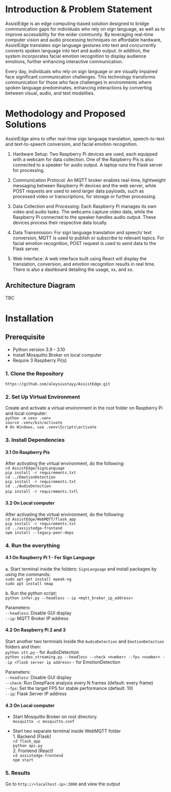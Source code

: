 
# Introduction & Problem Statement
AssistEdge is an edge computing-based solution designed to bridge communication gaps for individuals who rely on sign language, as well as to improve accessibility for the wider community. By leveraging real-time computer vision and audio processing techniques on affordable hardware, AssistEdge translates sign language gestures into text and concurrently converts spoken language into text and audio output. In addition, the system incorporates facial emotion recognition to display audience emotions, further enhancing interactive communication. 

Every day, individuals who rely on sign language or are visually impaired face significant communication challenges. This technology transforms communication for those who face challenges in environments where spoken language predominates, enhancing interactions by converting between visual, audio, and text modalities.

# Methodology and Proposed Solutions
AssistEdge aims to offer real-time sign language translation, speech-to-text and text-to-speech conversion, and facial emotion recognition.

1. Hardware Setup: Two Raspberry Pi devices are used, each equipped with a webcam for data collection. One of the Raspberry Pis is also connected to a speaker for audio output. A laptop runs the Flask server for processing.

2. Communication Protocol: An MQTT broker enables real-time, lightweight messaging between Raspberry Pi devices and the web server, while POST requests are used to send larger data payloads, such as processed video or transcriptions, for storage or further processing.

3. Data Collection and Processing: Each Raspberry Pi manages its own video and audio tasks. The webcams capture video data, while the Raspberry Pi connected to the speaker handles audio output. These devices process their respective data locally.

4. Data Transmission: For sign language translation and speech/ text conversion, MQTT is used to publish or subscribe to relevant topics. For facial emotion recognition, POST request is used to send data to the Flask server.

5. Web Interface: A web interface built using React will display the translation, conversion, and emotion recognition results in real time. There is also a dashboard detailing the usage, xx, and xx. 

## Architecture Diagram
TBC

# Installation
## Prerequisite
- Python version 3.9 - 3.10
- Install Mosquitto Broker on local computer
- Require 3 Raspberry Pi(s)

### 1. Clone the Repository
`https://github.com/aloysiustayy/AssistEdge.git`

### 2. Set Up Virtual Environment
Create and activate a virtual environment in the root folder on Raspberry Pi and local computer:\
`python -m venv .venv`\
`source .venv/bin/activate`   
`# On Windows, use .venv\Scripts\activate`

### 3. Install Dependencies
#### 3.1 On Raspberry Pis
After activating the virtual environment, do the following:\
`cd AssistEdge/SignLanguage`\
`pip install -r requirements.txt`\
`cd ../EmotionDetection`\
`pip install -r requirements.txt`\
`cd ../AudioDetection`\
`pip install -r requirements.txt`\

#### 3.2 On Local computer
After activating the virtual environment, do the following:\
`cd AssistEdge/WebMQTT/flask_app`\
`pip install -r requirements.txt`\
`cd ../assistedge-frontend`\
`npm install --legacy-peer-deps`

### 4. Run the everything
#### 4.1 On Raspberry Pi 1 - For Sign Language
a. Start terminal inside the folders: `SignLanguage` and install packages by using the commands:\
`sudo apt-get install epeak-ng`\
`sudo apt install nmap`

b. Run the python script: \
`python infer.py --headless --ip <mqtt_broker_ip_address>`

Parameters:\
`--headless`: Disable GUI display\
`--ip`: MQTT Broker IP address

#### 4.2 On Raspberry Pi 2 and 3
Start another two termnials inside the `AudioDetection` and `EmotionDetection` folders and then:\
`python stt.py` - for AudioDetection\
`python video_streaming.py --headless --check <number> --fps <number> --ip <flask server ip address>` - for EmotionDetection

Parameters:\
`--headless`: Disable GUI display\
`--check`: Run DeepFace analysis every N frames (default: every frame)\
`--fps`: Set the target FPS for stable performance (default: 10)\
`--ip`: Flask Server IP address

#### 4.3 On Local computer
- Start Mosquitto Broker on root directory.\
    `mosquitto -c mosquitto.conf`

- Start two separate terminal inside WebMQTT folder\
        1. Backend (Flask)\
        `cd flask_app`\
        `python api.py`\
        2. Frontend (React)\
        `cd assistedge-frontend`\
        `npm start`

### 5. Results
Go to `http://<localhost-ip>:3000` and view the output
